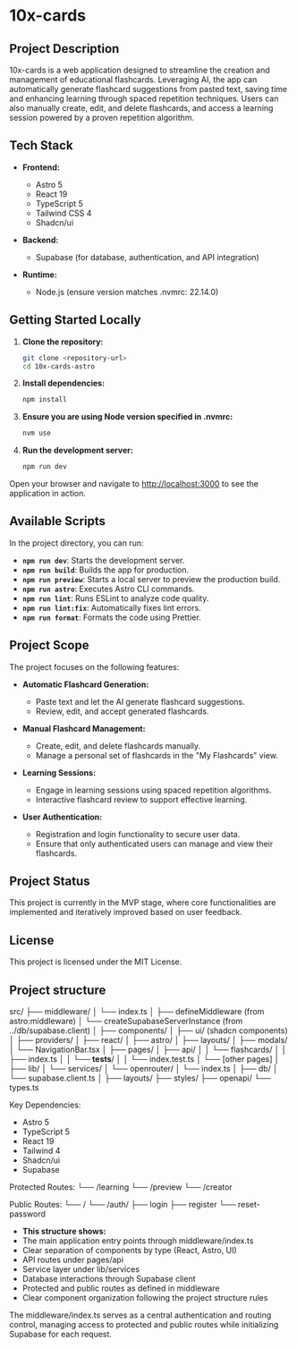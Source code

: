 # 10x-cards 

## Project Description

10x-cards is a web application designed to streamline the creation and management of educational flashcards. Leveraging AI, the app can automatically generate flashcard suggestions from pasted text, saving time and enhancing learning through spaced repetition techniques. Users can also manually create, edit, and delete flashcards, and access a learning session powered by a proven repetition algorithm.

## Tech Stack

- **Frontend:**

  - Astro 5
  - React 19
  - TypeScript 5
  - Tailwind CSS 4
  - Shadcn/ui

- **Backend:**

  - Supabase (for database, authentication, and API integration)

- **Runtime:**
  - Node.js (ensure version matches .nvmrc: 22.14.0)

## Getting Started Locally

1. **Clone the repository:**

   ```sh
   git clone <repository-url>
   cd 10x-cards-astro
   ```

2. **Install dependencies:**

   ```sh
   npm install
   ```

3. **Ensure you are using Node version specified in .nvmrc:**

   ```sh
   nvm use
   ```

4. **Run the development server:**
   ```sh
   npm run dev
   ```

Open your browser and navigate to [http://localhost:3000](http://localhost:3000) to see the application in action.

## Available Scripts

In the project directory, you can run:

- **`npm run dev`**: Starts the development server.
- **`npm run build`**: Builds the app for production.
- **`npm run preview`**: Starts a local server to preview the production build.
- **`npm run astro`**: Executes Astro CLI commands.
- **`npm run lint`**: Runs ESLint to analyze code quality.
- **`npm run lint:fix`**: Automatically fixes lint errors.
- **`npm run format`**: Formats the code using Prettier.

## Project Scope

The project focuses on the following features:

- **Automatic Flashcard Generation:**

  - Paste text and let the AI generate flashcard suggestions.
  - Review, edit, and accept generated flashcards.

- **Manual Flashcard Management:**

  - Create, edit, and delete flashcards manually.
  - Manage a personal set of flashcards in the "My Flashcards" view.

- **Learning Sessions:**

  - Engage in learning sessions using spaced repetition algorithms.
  - Interactive flashcard review to support effective learning.

- **User Authentication:**
  - Registration and login functionality to secure user data.
  - Ensure that only authenticated users can manage and view their flashcards.

## Project Status

This project is currently in the MVP stage, where core functionalities are implemented and iteratively improved based on user feedback.

## License

This project is licensed under the MIT License.

## Project structure

src/
├── middleware/
│ └── index.ts
│ ├── defineMiddleware (from astro:middleware)
│ └── createSupabaseServerInstance (from ../db/supabase.client)
│
├── components/
│ ├── ui/ (shadcn components)
│ ├── providers/
│ ├── react/
│ ├── astro/
│ ├── layouts/
│ ├── modals/
│ └── NavigationBar.tsx
│
├── pages/
│ ├── api/
│ │ └── flashcards/
│ │ ├── index.ts
│ │ └── **tests**/
│ │ └── index.test.ts
│ └── [other pages]
│
├── lib/
│ └── services/
│ └── openrouter/
│ └── index.ts
│
├── db/
│ └── supabase.client.ts
│
├── layouts/
├── styles/
├── openapi/
└── types.ts

Key Dependencies:

- Astro 5
- TypeScript 5
- React 19
- Tailwind 4
- Shadcn/ui
- Supabase

Protected Routes:
└── /learning
└── /preview
└── /creator

Public Routes:
└── /
└── /auth/
├── login
├── register
└── reset-password

- **This structure shows:**
- The main application entry points through middleware/index.ts
- Clear separation of components by type (React, Astro, UI)
- API routes under pages/api
- Service layer under lib/services
- Database interactions through Supabase client
- Protected and public routes as defined in middleware
- Clear component organization following the project structure rules

The middleware/index.ts serves as a central authentication and routing control, managing access to protected and public routes while initializing Supabase for each request.
